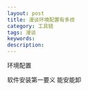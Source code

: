 ```yaml
---
layout: post
title: 漫谈环境配置有多烦
category: 工具链
tags: 漫谈
keywords: 
description: 
---
```


环境配置

软件安装第一要义
能安能卸